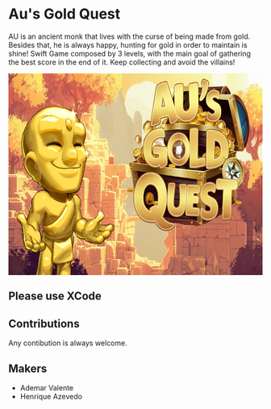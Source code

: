 # Au's Gold Quest
AU is an ancient monk that lives with the curse of being made from gold. Besides that, he is always happy, hunting for gold in order to maintain is shine!
Swift Game composed by 3 levels, with the main goal of gathering the best score in the end of it. Keep collecting and avoid the villains!

<img align="center" width="600" height="400" src="Main.png">


## Please use XCode


## Contributions
Any contibution is always welcome.


## Makers
- Ademar Valente
- Henrique Azevedo
